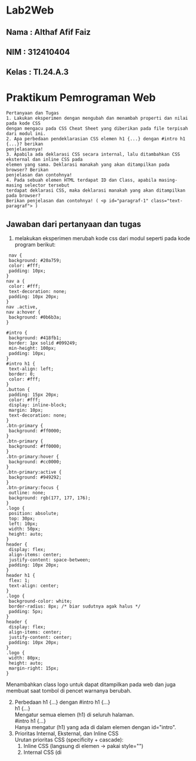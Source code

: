 # Lab2Web
## Nama : Althaf Afif Faiz
## NIM : 312410404
## Kelas : TI.24.A.3

# Praktikum Pemrograman Web #

```
Pertanyaan dan Tugas
1. Lakukan eksperimen dengan mengubah dan menambah properti dan nilai pada kode CSS
dengan mengacu pada CSS Cheat Sheet yang diberikan pada file terpisah dari modul ini.
2. Apa perbedaan pendeklarasian CSS elemen h1 {...} dengan #intro h1 {...}? berikan
penjelasannya!
3. Apabila ada deklarasi CSS secara internal, lalu ditambahkan CSS eksternal dan inline CSS pada
elemen yang sama. Deklarasi manakah yang akan ditampilkan pada browser? Berikan
penjelasan dan contohnya!
4. Pada sebuah elemen HTML terdapat ID dan Class, apabila masing-masing selector tersebut
terdapat deklarasi CSS, maka deklarasi manakah yang akan ditampilkan pada browser?
Berikan penjelasan dan contohnya! ( <p id="paragraf-1" class="text-paragraf"> )
```
## Jawaban dari pertanyaan dan tugas
1. melakukan eksperimen merubah kode css dari modul seperti pada kode program berikut:
 ```
  nav {
  background: #20a759;
  color: #fff;
  padding: 10px;
}
nav a {
  color: #fff;
  text-decoration: none;
  padding: 10px 20px;
}
nav .active,
nav a:hover {
  background: #0b6b3a;
}

#intro {
  background: #418fb1;
  border: 1px solid #099249;
  min-height: 100px;
  padding: 10px;
}
#intro h1 {
  text-align: left;
  border: 0;
  color: #fff;
}
.button {
  padding: 15px 20px;
  color: #fff;
  display: inline-block;
  margin: 10px;
  text-decoration: none;
}
.btn-primary {
  background: #ff0000;
}
.btn-primary {
  background: #ff0000;
}
.btn-primary:hover {
  background: #cc0000;
}
.btn-primary:active {
  background: #949292;
}
.btn-primary:focus {
  outline: none;
  background: rgb(177, 177, 176);
}
.logo {
  position: absolute;
  top: 30px;
  left: 10px;
  width: 50px;
  height: auto;
}
header {
  display: flex;
  align-items: center;
  justify-content: space-between;
  padding: 10px 20px;
}
header h1 {
  flex: 1;
  text-align: center;
}
.logo {
  background-color: white;
  border-radius: 8px; /* biar sudutnya agak halus */
  padding: 5px;
}
header {
  display: flex;
  align-items: center;
  justify-content: center;
  padding: 10px 20px;
}
.logo {
  width: 80px;
  height: auto;
  margin-right: 15px;
}
```
 Menambahkan class logo untuk dapat ditampilkan pada web dan juga membuat saat tombol di pencet warnanya berubah.   

2. Perbedaan h1 {…} dengan #intro h1 {…}   
h1 {…}   
Mengatur semua elemen (h1) di seluruh halaman.   
#intro h1 {…}   
Hanya mengatur (h1) yang ada di dalam elemen dengan id="intro".   
3. Prioritas Internal, Eksternal, dan Inline CSS   
Urutan prioritas CSS (specificity + cascade):   
   1. Inline CSS (langsung di elemen → pakai style="")   
   2. Internal CSS (di <style>)   
   3. Eksternal CSS (file .css)

Contoh :   
#### (h1 style="color: blue;">Halo Dunia</h1)     
Jika eksternal CSS: h1 { color: red; }   
Jika internal CSS: h1 { color: green; }   
Hasilnya tetap blue, karena inline CSS menang.   



